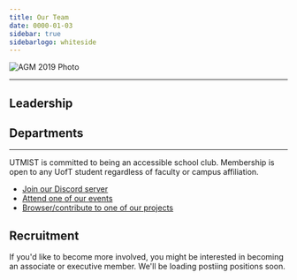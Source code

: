 ```yaml
---
title: Our Team
date: 0000-01-03
sidebar: true
sidebarlogo: whiteside
---
```


![AGM 2019 Photo](/images/agm2019exec.png)

---

## **Leadership**

## **Departments**

---

UTMIST is committed to being an accessible school club. Membership is open to any UofT student regardless of faculty or campus affiliation.

- [Join our Discord server](https://discord.gg/)
- [Attend one of our events](../../events/list)
- [Browser/contribute to one of our projects](../../projects/list)

## **Recruitment**

If you'd like to become more involved, you might be interested in becoming an associate or executive member. We'll be loading postiing positions soon.
